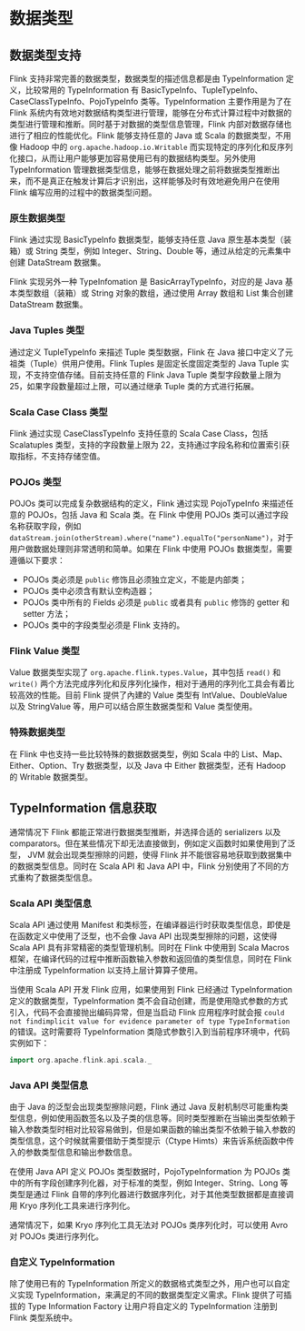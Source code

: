 # 数据类型

## 数据类型支持

Flink 支持非常完善的数据类型，数据类型的描述信息都是由 TypeInformation 定义，比较常用的 TypeInformation 有 BasicTypeInfo、TupleTypeInfo、CaseClassTypeInfo、PojoTypeInfo 类等。TypeInformation 主要作用是为了在 Flink 系统内有效地对数据结构类型进行管理，能够在分布式计算过程中对数据的类型进行管理和推断。同时基于对数据的类型信息管理，Flink 内部对数据存储也进行了相应的性能优化。Flink 能够支持任意的 Java 或 Scala 的数据类型，不用像 Hadoop 中的 `org.apache.hadoop.io.Writable` 而实现特定的序列化和反序列化接口，从而让用户能够更加容易使用已有的数据结构类型。另外使用 TypeInformation 管理数据类型信息，能够在数据处理之前将数据类型推断出来，而不是真正在触发计算后才识别出，这样能够及时有效地避免用户在使用 Flink 编写应用的过程中的数据类型问题。

### 原生数据类型

Flink 通过实现 BasicTypeInfo 数据类型，能够支持任意 Java 原生基本类型（装箱）或 String 类型，例如 Integer、String、Double 等，通过从给定的元素集中创建 DataStream 数据集。

Flink 实现另外一种 TypeInfomation 是 BasicArrayTypeInfo，对应的是 Java 基本类型数组（装箱）或 String 对象的数组，通过使用 Array 数组和 List 集合创建 DataStream 数据集。

### Java Tuples 类型

通过定义 TupleTypeInfo 来描述 Tuple 类型数据，Flink 在 Java 接口中定义了元祖类（Tuple）供用户使用。Flink Tuples 是固定长度固定类型的 Java Tuple 实现，不支持空值存储。目前支持任意的 Flink Java Tuple 类型字段数量上限为 25，如果字段数量超过上限，可以通过继承 Tuple 类的方式进行拓展。

### Scala Case Class 类型

Flink 通过实现 CaseClassTypeInfo 支持任意的 Scala Case Class，包括 Scalatuples 类型，支持的字段数量上限为 22，支持通过字段名称和位置索引获取指标，不支持存储空值。

### POJOs 类型

POJOs 类可以完成复杂数据结构的定义，Flink 通过实现 PojoTypeInfo 来描述任意的 POJOs，包括 Java 和 Scala 类。在 Flink 中使用 POJOs 类可以通过字段名称获取字段，例如 `dataStream.join(otherStream).where("name").equalTo("personName")`，对于用户做数据处理则非常透明和简单。如果在 Flink 中使用 POJOs 数据类型，需要遵循以下要求：

- POJOs 类必须是 `public` 修饰且必须独立定义，不能是内部类；
- POJOs 类中必须含有默认空构造器；
- POJOs 类中所有的 Fields 必须是 `public` 或者具有 `public` 修饰的 getter 和 setter 方法；
- POJOs 类中的字段类型必须是 Flink 支持的。

### Flink Value 类型

Value 数据类型实现了 `org.apache.flink.types.Value`，其中包括 `read()` 和 `write()` 两个方法完成序列化和反序列化操作，相对于通用的序列化工具会有着比较高效的性能。目前 Flink 提供了內建的 Value 类型有 IntValue、DoubleValue 以及 StringValue 等，用户可以结合原生数据类型和 Value 类型使用。

### 特殊数据类型

在 Flink 中也支持一些比较特殊的数据数据类型，例如 Scala 中的 List、Map、Either、Option、Try 数据类型，以及 Java 中 Either 数据类型，还有 Hadoop 的 Writable 数据类型。

## TypeInformation 信息获取

通常情况下 Flink 都能正常进行数据类型推断，并选择合适的 serializers 以及 comparators。但在某些情况下却无法直接做到，例如定义函数时如果使用到了泛型， JVM 就会出现类型擦除的问题，使得 Flink 并不能很容易地获取到数据集中的数据类型信息。同时在 Scala API 和 Java API 中，Flink 分别使用了不同的方式重构了数据类型信息。

### Scala API 类型信息

Scala API 通过使用 Manifest 和类标签，在编译器运行时获取类型信息，即使是在函数定义中使用了泛型，也不会像 Java API 出现类型擦除的问题，这使得 Scala API 具有非常精密的类型管理机制。同时在 Flink 中使用到 Scala Macros 框架，在编译代码的过程中推断函数输入参数和返回值的类型信息，同时在 Flink 中注册成 TypeInformation 以支持上层计算算子使用。

当使用 Scala API 开发 Flink 应用，如果使用到 Flink 已经通过 TypeInformation 定义的数据类型，TypeInformation 类不会自动创建，而是使用隐式参数的方式引入，代码不会直接抛出编码异常，但是当启动 Flink 应用程序时就会报 `could not findimplicit value for evidence parameter of type TypeInformation` 的错误。这时需要将 TypeInformation 类隐式参数引入到当前程序环境中，代码实例如下：

```scala
import org.apache.flink.api.scala._
```

### Java API 类型信息

由于 Java 的泛型会出现类型擦除问题，Flink 通过 Java 反射机制尽可能重构类型信息，例如使用函数签名以及子类的信息等。同时类型推断在当输出类型依赖于输入参数类型时相对比较容易做到，但是如果函数的输出类型不依赖于输入参数的类型信息，这个时候就需要借助于类型提示（Ctype Himts）来告诉系统函数中传入的参数类型信息和输出参数信息。

在使用 Java API 定义 POJOs 类型数据时，PojoTypeInformation 为 POJOs 类中的所有字段创建序列化器，对于标准的类型，例如 Integer、String、Long 等类型是通过 Flink 自带的序列化器进行数据序列化，对于其他类型数据都是直接调用 Kryo 序列化工具来进行序列化。

通常情况下，如果 Kryo 序列化工具无法对 POJOs 类序列化时，可以使用 Avro 对 POJOs 类进行序列化。

### 自定义 TypeInformation

除了使用已有的 TypeInformation 所定义的数据格式类型之外，用户也可以自定义实现 TypeInformation，来满足的不同的数据类型定义需求。Flink 提供了可插拔的 Type Information Factory 让用户将自定义的 TypeInformation 注册到 Flink 类型系统中。